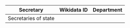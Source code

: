 <!-- ⚠️ This file is auto-generated from mapping.yaml. Do not edit it manually. -->

| Secretary | Wikidata ID | Department |
| --------- | ----------- | ---------- |
| Secretaries of state |  |  |
